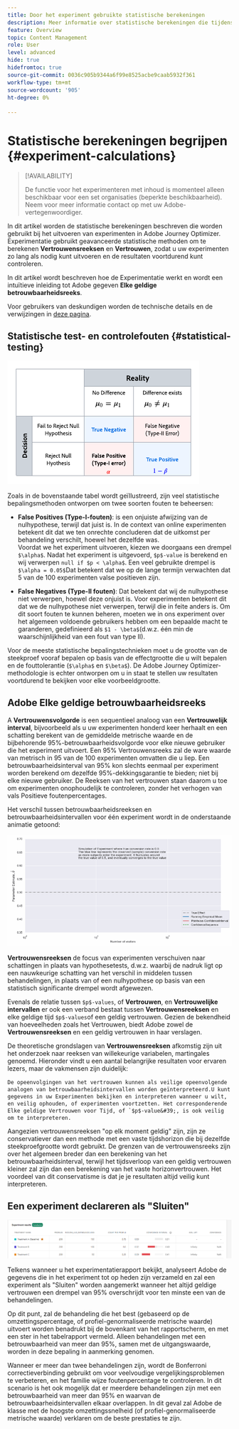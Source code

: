 ```yaml
---
title: Door het experiment gebruikte statistische berekeningen
description: Meer informatie over statistische berekeningen die tijdens experimenten worden gebruikt
feature: Overview
topic: Content Management
role: User
level: advanced
hide: true
hidefromtoc: true
source-git-commit: 0036c905b9344a6f99e8525acbe9caab5932f361
workflow-type: tm+mt
source-wordcount: '905'
ht-degree: 0%

---
```


# Statistische berekeningen begrijpen {#experiment-calculations}

>[!AVAILABILITY]
>
>De functie voor het experimenteren met inhoud is momenteel alleen beschikbaar voor een set organisaties (beperkte beschikbaarheid). Neem voor meer informatie contact op met uw Adobe-vertegenwoordiger.

In dit artikel worden de statistische berekeningen beschreven die worden gebruikt bij het uitvoeren van experimenten in Adobe Journey Optimizer. Experimentatie gebruikt geavanceerde statistische methoden om te berekenen **Vertrouwensreeksen** en **Vertrouwen**, zodat u uw experimenten zo lang als nodig kunt uitvoeren en de resultaten voortdurend kunt controleren.

In dit artikel wordt beschreven hoe de Experimentatie werkt en wordt een intuïtieve inleiding tot Adobe gegeven **Elke geldige betrouwbaarheidsreeks**.

Voor gebruikers van deskundigen worden de technische details en de verwijzingen in [deze pagina](https://experienceleague.adobe.com/docs/journey-optimizer/assets/confidence_sequence_technical_details.pdf?lang=en).

## Statistische test- en controlefouten {#statistical-testing}

![](assets/technote_1.png)

Zoals in de bovenstaande tabel wordt geïllustreerd, zijn veel statistische bepalingsmethoden ontworpen om twee soorten fouten te beheersen:

* **False Positives (Type-I-fouten)**: is een onjuiste afwijzing van de nulhypothese, terwijl dat juist is. In de context van online experimenten betekent dit dat we ten onrechte concluderen dat de uitkomst per behandeling verschilt, hoewel het dezelfde was.
   </br>Voordat we het experiment uitvoeren, kiezen we doorgaans een drempel `$\alpha$`. Nadat het experiment is uitgevoerd, `$p$-value` is berekend en wij verwerpen `null if $p < \alpha$`. Een veel gebruikte drempel is `$\alpha = 0.05$`Dat betekent dat we op de lange termijn verwachten dat 5 van de 100 experimenten valse positieven zijn.

* **False Negatives (Type-II fouten)**: Dat betekent dat wij de nulhypothese niet verwerpen, hoewel deze onjuist is. Voor experimenten betekent dit dat we de nulhypothese niet verwerpen, terwijl die in feite anders is. Om dit soort fouten te kunnen beheren, moeten we in ons experiment over het algemeen voldoende gebruikers hebben om een bepaalde macht te garanderen, gedefinieerd als `$1 - \beta$`(d.w.z. één min de waarschijnlijkheid van een fout van type II).

Voor de meeste statistische bepalingstechnieken moet u de grootte van de steekproef vooraf bepalen op basis van de effectgrootte die u wilt bepalen en de fouttolerantie (`$\alpha$` en `$\beta$`). De Adobe Journey Optimizer-methodologie is echter ontworpen om u in staat te stellen uw resultaten voortdurend te bekijken voor elke voorbeeldgrootte.

## Adobe Elke geldige betrouwbaarheidsreeks

A **Vertrouwensvolgorde** is een sequentieel analoog van een **Vertrouwelijk interval**, bijvoorbeeld als u uw experimenten honderd keer herhaalt en een schatting berekent van de gemiddelde metrische waarde en de bijbehorende 95%-betrouwbaarheidsvolgorde voor elke nieuwe gebruiker die het experiment uitvoert. Een 95% Vertrouwensreeks zal de ware waarde van metrisch in 95 van de 100 experimenten omvatten die u liep. Een betrouwbaarheidsinterval van 95% kon slechts eenmaal per experiment worden berekend om dezelfde 95%-dekkingsgarantie te bieden; niet bij elke nieuwe gebruiker. De Reeksen van het vertrouwen staan daarom u toe om experimenten onophoudelijk te controleren, zonder het verhogen van vals Positieve foutenpercentages.

Het verschil tussen betrouwbaarheidsreeksen en betrouwbaarheidsintervallen voor één experiment wordt in de onderstaande animatie getoond:

![](assets/technote_2.gif)

**Vertrouwensreeksen** de focus van experimenten verschuiven naar schattingen in plaats van hypothesetests, d.w.z. waarbij de nadruk ligt op een nauwkeurige schatting van het verschil in middelen tussen behandelingen, in plaats van of een nulhypothese op basis van een statistisch significante drempel wordt afgewezen.

Evenals de relatie tussen `$p$-values`, of **Vertrouwen**, en **Vertrouwelijke intervallen** er ook een verband bestaat tussen **Vertrouwensreeksen** en elke geldige tijd `$p$-values`of een geldig vertrouwen. Gezien de bekendheid van hoeveelheden zoals het Vertrouwen, biedt Adobe zowel de **Vertrouwensreeksen** en een geldig vertrouwen in haar verslagen.

De theoretische grondslagen van **Vertrouwensreeksen** afkomstig zijn uit het onderzoek naar reeksen van willekeurige variabelen, martingales genoemd. Hieronder vindt u een aantal belangrijke resultaten voor ervaren lezers, maar de vakmensen zijn duidelijk:

    De opeenvolgingen van het vertrouwen kunnen als veilige opeenvolgende analogen van betrouwbaarheidsintervallen worden geïnterpreteerd.U kunt gegevens in uw Experimenten bekijken en interpreteren wanneer u wilt, en veilig ophouden, of experimenten voortzetten. Het corresponderende Elke geldige Vertrouwen voor Tijd, of `$p$-value&#39;, is ook veilig om te interpreteren.

Aangezien vertrouwensreeksen &quot;op elk moment geldig&quot; zijn, zijn ze conservatiever dan een methode met een vaste tijdshorizon die bij dezelfde steekproefgrootte wordt gebruikt. De grenzen van de vertrouwensreeks zijn over het algemeen breder dan een berekening van het betrouwbaarheidsinterval, terwijl het tijdsverloop van een geldig vertrouwen kleiner zal zijn dan een berekening van het vaste horizonvertrouwen. Het voordeel van dit conservatisme is dat je je resultaten altijd veilig kunt interpreteren.

## Een experiment declareren als &quot;Sluiten&quot;

![](assets/experimentation_report_2.png)

Telkens wanneer u het experimentatierapport bekijkt, analyseert Adobe de gegevens die in het experiment tot op heden zijn verzameld en zal een experiment als &quot;Sluiten&quot; worden aangemerkt wanneer het altijd geldige vertrouwen een drempel van 95% overschrijdt voor ten minste een van de behandelingen.

Op dit punt, zal de behandeling die het best (gebaseerd op de omzettingspercentage, of profiel-genormaliseerde metrische waarde) uitvoert worden benadrukt bij de bovenkant van het rapportscherm, en met een ster in het tabelrapport vermeld. Alleen behandelingen met een betrouwbaarheid van meer dan 95%, samen met de uitgangswaarde, worden in deze bepaling in aanmerking genomen.

Wanneer er meer dan twee behandelingen zijn, wordt de Bonferroni correctieverbinding gebruikt om voor veelvoudige vergelijkingsproblemen te verbeteren, en het familie wijze foutenpercentage te controleren. In dit scenario is het ook mogelijk dat er meerdere behandelingen zijn met een betrouwbaarheid van meer dan 95% en waarvan de betrouwbaarheidsintervallen elkaar overlappen. In dit geval zal Adobe de klasse met de hoogste omzettingssnelheid (of profiel-genormaliseerde metrische waarde) verklaren om de beste prestaties te zijn.
